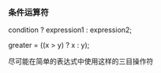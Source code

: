 
### 条件运算符

condition ? expression1 : expression2;

greater = ((x > y) ? x : y);

尽可能在简单的表达式中使用这样的三目操作符